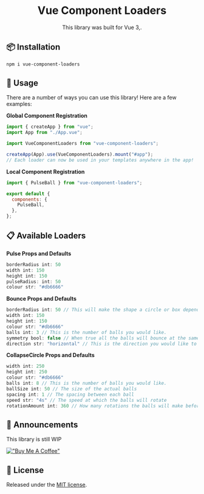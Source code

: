 <h1 align="center" style="text-align: center;">Vue Component Loaders</h1>
<p align="center">This library was built for Vue 3,</a>.</p>

## 📦 Installation

```bash
npm i vue-component-loaders
```

## 🔧 Usage

There are a number of ways you can use this library! Here are a few examples:

**Global Component Registration**

```js
import { createApp } from "vue";
import App from "./App.vue";

import VueComponentLoaders from "vue-component-loaders";

createApp(App).use(VueComponentLoaders).mount("#app");
// Each loader can now be used in your templates anywhere in the app!
```

**Local Component Registration**

```js
import { PulseBall } from "vue-component-loaders";

export default {
  components: {
    PulseBall,
  },
};
```

## 📋 Available Loaders

**Pulse Props and Defaults**

```js
borderRadius int: 50
width int: 150
height int: 150
pulseRadius: int: 50
colour str: "#db6666"
```

**Bounce Props and Defaults**

```js
borderRadius int: 50 // This will make the shape a circle or box depending on the radius, default is a perfect circle.
width int: 150
height int: 150
colour str: "#db6666"
balls int: 3 // This is the number of balls you would like.
symmetry bool: false // When true all the balls will bounce at the same .time
direction str: "horizontal" // This is the direction you would like to layout the balls options (horizontal, vertical).
```

**CollapseCircle Props and Defaults**

```js
width int: 250
height int: 250
colour str: "#db6666"
balls int: 8 // This is the number of balls you would like.
ballSize int: 50 // The size of the actual balls
spacing int: 1 // The spacing between each ball
speed str: "4s" // The speed at which the balls will rotate
rotationAmount int: 360 // How many rotations the balls will make before stopping
```

## 📣 Announcements

This library is still WIP

[!["Buy Me A Coffee"](https://www.buymeacoffee.com/assets/img/custom_images/orange_img.png)](https://www.buymeacoffee.com/LT9ucOvZX)

## 🥂 License

Released under the [MIT license](https://github.com/Saeris/vue-spinners/blob/master/LICENSE.md).
